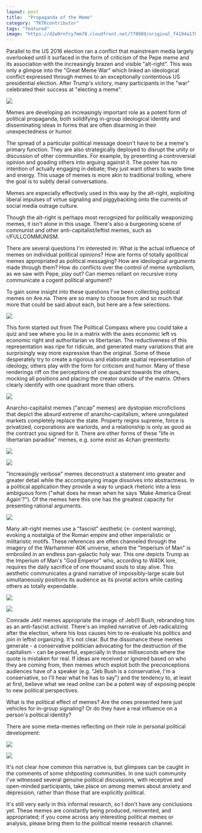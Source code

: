 ```yaml
---
layout: post
title:  "Propaganda of the Meme"
category: "TKTKcontributor"
tags: "featured"
image: "https://d2w9rnfcy7mm78.cloudfront.net/770989/original_f4194a178c9f5e2a8bbd09c085e13a27.jpg"
---
```

Parallel to the US 2016 election ran a conflict that mainstream media largely overlooked until it surfaced in the form of criticism of the Pepe meme and its association with the increasingly brazen and visible "alt-right". This was only a glimpse into the "Great Meme War" which linked an ideological conflict expressed through memes to an exceptionally contentious US presidential election. After Trump's victory, many participants in the "war" celebrated their success at "electing a meme".

![](https://d2w9rnfcy7mm78.cloudfront.net/892868/large_82af8c57ae207c24e4c387458f009dd7)

Memes are developing an increasingly important role as a potent form of political propaganda, both solidifying in-group ideological identity and disseminating ideas in forms that are often disarming in their unexpectedness or humor.

The spread of a particular political message doesn't have to be a meme's primary function. They are also strategically deployed to disrupt the unity or discussion of other communities. For example, by presenting a controversial opinion and goading others into arguing against it. The poster has no intention of actually engaging in debate; they just want others to waste time and energy. This usage of memes is more akin to traditional trolling, where the goal is to subtly derail conversations.

Memes are especially effectively used in this way by the alt-right, exploiting liberal impulses of virtue signaling and piggybacking onto the currents of social media outrage culture.

Though the alt-right is perhaps most recognized for politically weaponizing memes, it isn't alone in this usage. There's also a burgeoning scene of communist and other anti-capitalist/leftist memes, such as r/FULLCOMMUNISM.

There are several questions I'm interested in: What is the actual influence of memes on individual political opinions? How are forms of totally apolitical memes appropriated as political messaging? How are ideological arguments made through them? How do conflicts over the control of meme symbolism, as we saw with Pepe, play out? Can memes reliant on recursive irony communicate a cogent political argument?

To gain some insight into these questions I've been collecting political memes on Are.na. There are so many to choose from and so much that more that could be said about each, but here are a few selections.

![](https://d2w9rnfcy7mm78.cloudfront.net/895936/large_ea2ee3d476f55107f65b11cdbe711e18.jpeg)

This form started out from The Political Compass where you could take a quiz and see where you lie in a matrix with the axes economic left vs economic right and authoritarian vs libertarian. The reductiveness of this representation was ripe for ridicule, and generated many variations that are surprisingly way more expressive than the original. Some of these desperately try to create a rigorous and elaborate spatial representation of ideology, others play with the form for criticism and humor. Many of these renderings riff on the perceptions of one quadrant towards the others, mocking all positions and placing the creator outside of the matrix. Others clearly identify with one quadrant more than others.

![](https://d2w9rnfcy7mm78.cloudfront.net/878362/large_33317c8b5b4fda3170817edf48ffddc8.jpg)

Anarcho-capitalist memes ("ancap" memes) are dystopian microfictions that depict the absurd extreme of anarcho-capitalism, where unregulated markets completely replace the state. Property reigns supreme, force is privatized, corporations are warlords, and a relationship is only as good as the contract you signed for it. There are other forms of these "life in libertarian paradise" memes, e.g. some exist as 4chan greentexts:

![](https://d2w9rnfcy7mm78.cloudfront.net/896017/large_ed2ec457ec78b4f5bd8909c2cfa84f29.jpeg)

![](https://d2w9rnfcy7mm78.cloudfront.net/886212/large_df1f3b9a861bb379fbe7e08474ead6e3.png)

"Increasingly verbose" memes deconstruct a statement into greater and greater detail while the accompanying image dissolves into abstractness. In a political application they provide a way to unpack rhetoric into a less ambiguous form ("what does he mean when he says 'Make America Great Again'?"). Of the memes here this one has the greatest capacity for presenting rational arguments.

![](https://d2w9rnfcy7mm78.cloudfront.net/844283/large_00e333265d3ade137bddcded04ddfa84.jpg)

Many alt-right memes use a "fascist" aesthetic (<- content warning), evoking a nostalgia of the Roman empire and other imperialistic or militaristic motifs. These references are often channeled through the imagery of the Warhammer 40K universe, where the "Imperium of Man" is embroiled in an endless pan-galactic holy war. This one depicts Trump as the Imperium of Man's "God Emperor" who, according to W40K lore, requires the daily sacrifice of one thousand souls to stay alive. This aesthetic communicates a grand narrative of impossibly-large scale but simultaneously positions its audience as its pivotal actors while casting others as totally expendable.

![](https://d2w9rnfcy7mm78.cloudfront.net/896008/large_50fdcf4d320d775c410de80505f1a0fe.jpeg)

![](https://s15-us2.ixquick.com/cgi-bin/serveimage?url=http:%2F%2Fi3.kym-cdn.com%2Fphotos%2Fimages%2Foriginal%2F001%2F215%2F623%2F3e4.jpg&sp=0de3af09c98e4c62509b91bfa42c74a4)

Comrade Jeb! memes appropriate the image of Jeb(!) Bush, rebranding him as an anti-fascist activist. There's an implied narrative of Jeb radicalizing after the election, where his loss causes him to re-evaluate his politics and join in leftist organizing. It's not clear. But the dissonance these memes generate - a conservative politician advocating for the destruction of the capitalism - can be powerful, especially in those milliseconds where the quote is mistaken for real. If ideas are received or ignored based on who they are coming from, then memes which exploit both the preconceptions audiences have of a speaker (e.g. "Jeb Bush is a conservative, I'm a conservative, so I'll hear what he has to say") and the tendency to, at least at first, believe what we read online can be a potent way of exposing people to new political perspectives.

What is the political effect of memes? Are the ones presented here just vehicles for in-group signaling? Or do they have a real influence on a person's political identity?

There are some meta-memes reflecting on their role in personal political development:

![](https://d2w9rnfcy7mm78.cloudfront.net/833777/large_f39e39b4a3975b6bc6c7cecf583f0a7a.png)

![](https://d2w9rnfcy7mm78.cloudfront.net/852461/large_2c6bc509cd8d0405810ef879df18c507.png)

It's not clear how common this narrative is, but glimpses can be caught in the comments of some shitposting communities. In one such community I've witnessed several genuine political discussions, with receptive and open-minded participants, take place on among memes about anxiety and depression, rather than those that are explicitly political.

It's still very early in this informal research, so I don't have any conclusions yet. These memes are constantly being produced, reinvented, and appropriated; if you come across any interesting political memes or analysis, please bring them to the political meme research channel.

